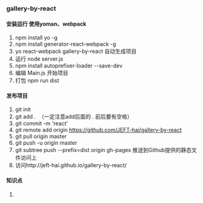 ### gallery-by-react

#### 安装运行 使用yoman、webpack

1. npm install yo -g <br>
2. npm install generator-react-webpack -g <br>
3. yo react-webpack gallery-by-react 自动生成项目 <br>
4. 运行 node server.js <br>
5. npm install autoprefixer-loader --save-dev <br>
6. 编辑 Main.js 开始项目 <br>
7. 打包 npm run dist <br>

#### 发布项目 <br>

1. git init <br>
2. git add .  （一定注意add后面的 . 前后要有空格）<br>
3. git commit -m 'react' <br>
4. git remote add origin https://github.com/JEFT-hai/gallery-by-react <br>
5. git pull origin master <br>
6. git push -u origin master <br>
7. git subtree push --prefix=dist origin gh-pages 推送到Github提供的静态文件访问上 <br>
8. 访问http://jeft-hai.github.io/gallery-by-react/ <br>

#### 知识点

1. 
